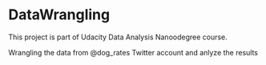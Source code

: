 # DataWrangling
This project is part of Udacity Data Analysis Nanoodegree course. 

Wrangling the data from  @dog_rates Twitter account and anlyze the results
